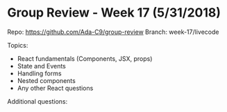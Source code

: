 # Group Review - Week 17 (5/31/2018)

Repo: https://github.com/Ada-C9/group-review
Branch: week-17/livecode

Topics:
* React fundamentals (Components, JSX, props)
* State and Events
* Handling forms
* Nested components
* Any other React questions

Additional questions:
